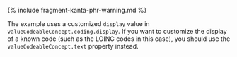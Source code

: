 {% include fragment-kanta-phr-warning.md %}

The example uses a customized `display` value in `valueCodeableConcept.coding.display`. If you want
to customize the display of a known code (such as the LOINC codes in this case), you should use the
`valueCodeableConcept.text` property instead.